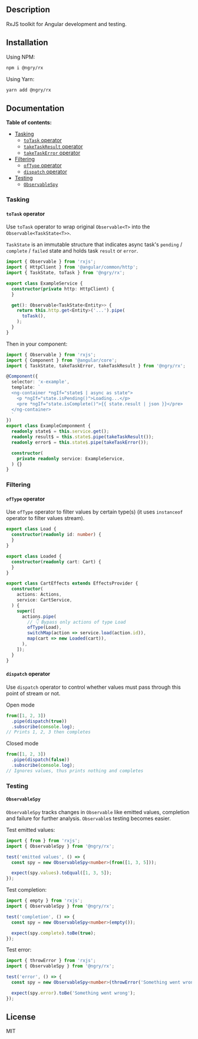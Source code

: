 ## Description

RxJS toolkit for Angular development and testing.

## Installation

Using NPM:

```bash
npm i @ngry/rx
```

Using Yarn:

```bash
yarn add @ngry/rx
```

## Documentation

**Table of contents:**

- [Tasking](#tasking)
  - [`toTask` operator](#totask-operator)
  - [`takeTaskResult` operator](#totask-operator)
  - [`takeTaskError` operator](#totask-operator)
- [Filtering](#filtering)
  - [`ofType` operator](#oftype-operator)
  - [`dispatch` operator](#dispatch-operator)
- [Testing](#testing)
  - [`ObservableSpy`](#observablespy)

### Tasking

#### `toTask` operator

Use `toTask` operator to wrap original `Observable<T>` into the `Observable<TaskState<T>>`.

`TaskState` is an immutable structure that indicates async task's `pending` / `complete` / `failed` state and holds
task `result` or `error`.

```ts
import { Observable } from 'rxjs';
import { HttpClient } from '@angular/common/http';
import { TaskState, toTask } from '@ngry/rx';

export class ExampleService {
  constructor(private http: HttpClient) {
  }

  get(): Observable<TaskState<Entity>> {
    return this.http.get<Entity>('...').pipe(
      toTask(),
    );
  }
}
```

Then in your component:

```ts
import { Observable } from 'rxjs';
import { Component } from '@angular/core';
import { TaskState, takeTaskError, takeTaskResult } from '@ngry/rx';

@Component({
  selector: 'x-example',
  template: `
  <ng-container *ngIf="state$ | async as state">
    <p *ngIf="state.isPending()">Loading...</p>
    <pre *ngIf="state.isComplete()">{{ state.result | json }}</pre>
  </ng-container>
  `
})
export class ExampleComponment {
  readonly state$ = this.service.get();
  readonly result$ = this.state$.pipe(takeTaskResult());
  readonly error$ = this.state$.pipe(takeTaskError());

  constructor(
    private readonly service: ExampleService,
  ) {}
}
```

### Filtering

#### `ofType` operator

Use `ofType` operator to filter values by certain type(s) (it uses `instanceof` operator to filter values stream).

```ts
export class Load {
  constructor(readonly id: number) {
  }
}

export class Loaded {
  constructor(readonly cart: Cart) {
  }
}

export class CartEffects extends EffectsProvider {
  constructor(
    actions: Actions,
    service: CartService,
  ) {
    super([
      actions.pipe(
        // 👇 Bypass only actions of type Load
        ofType(Load),
        switchMap(action => service.load(action.id)),
        map(cart => new Loaded(cart)),
      ),
    ]);
  }
}
```

#### `dispatch` operator

Use `dispatch` operator to control whether values must pass through this point of stream or not.

Open mode

```ts
from([1, 2, 3])
  .pipe(dispatch(true))
  .subscribe(console.log);
// Prints 1, 2, 3 then completes
```

Closed mode

```ts
from([1, 2, 3])
  .pipe(dispatch(false))
  .subscribe(console.log);
// Ignores values, thus prints nothing and completes
```

### Testing

#### `ObservableSpy`

`ObservableSpy` tracks changes in `Observable` like emitted values, completion and failure for further
analysis. `Observable`s testing becomes easier.

Test emitted values:

```ts
import { from } from 'rxjs';
import { ObservableSpy } from '@ngry/rx';

test('emitted values', () => {
  const spy = new ObservableSpy<number>(from([1, 3, 5]));

  expect(spy.values).toEqual([1, 3, 5]);
});
```

Test completion:

```ts
import { empty } from 'rxjs';
import { ObservableSpy } from '@ngry/rx';

test('completion', () => {
  const spy = new ObservableSpy<number>(empty());

  expect(spy.complete).toBe(true);
});
```

Test error:

```ts
import { throwError } from 'rxjs';
import { ObservableSpy } from '@ngry/rx';

test('error', () => {
  const spy = new ObservableSpy<number>(throwError('Something went wrong'));

  expect(spy.error).toBe('Something went wrong');
});
```

## License

MIT
